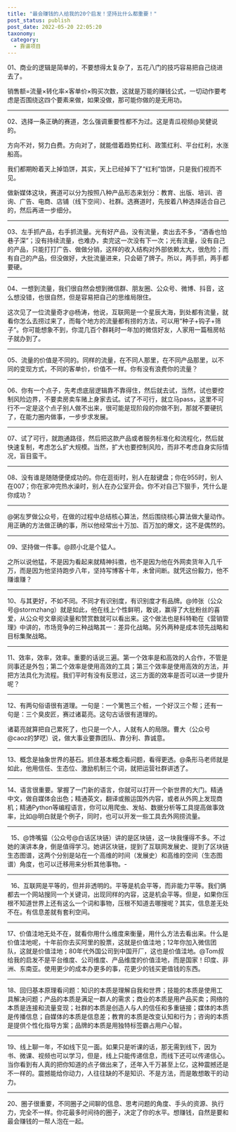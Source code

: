 ```yaml
---
title: "最会赚钱的人给我的20个启发！坚持比什么都重要！"
post_status: publish
post_date: 2022-05-20 22:05:20
taxonomy:
 category: 
  - 靠谱项目
---
```


01、商业的逻辑是简单的，不要想得太复杂了，五花八门的技巧容易把自己绕进去了。

销售额=流量×转化率×客单价×购买次数，这就是万能的赚钱公式，一切动作要考虑是否围绕这四个要素来做，如果没做，那可能你做的是无用功。

* * *

02、选择一条正确的赛道，怎么强调重要性都不为过。这是青瓜视频@吴健说的。

方向不对，努力白费。方向对了，就能借着趋势红利、政策红利、平台红利，水涨船高。

我们都期盼着天上掉馅饼，其实，天上已经掉下了“红利”馅饼，只是我们视而不见。

做新媒体这块，赛道可以分为按照八种产品形态来划分：教育、出版、培训、咨询、广告、电商、店铺（线下空间）、社群。选赛道时，先按着八种选择适合自己的，然后再进一步细分。

* * *

03、左手抓产品，右手抓流量。光有好产品，没有流量，卖出去不多，“酒香也怕巷子深”；没有持续流量，也难办，卖完这一次没有下一次；光有流量，没有自己的产品，只能打打广告、做做分销，这样的收入结构对外部依赖太大，很危险；而有自己的产品，但没做好，大批流量进来，只会砸了牌子。所以，两手抓，两手都要硬。

* * *

04、一想到流量，我们很自然会想到微信群、朋友圈、公众号、微博、抖音，这么想没错，也很自然，但是容易把自己的思维局限住。

这次见了一位流量奇才@杨涛，他说，互联网是一个星辰大海，到处都有流量，就看你怎么去捞过来了，而每个地方的流量都有捞的方法，可以用“种子+钩子+筛子”。你可能想象不到，你混几百个群耗时一年加的微信好友，人家用一篇租房帖子就办到了。

* * *

05、流量的价值是不同的。同样的流量，在不同人那里，在不同产品那里，以不同的变现方式，不同的客单价，价值不一样。你有没有浪费你的流量？

* * *

06、你有一个点子，先考虑底层逻辑靠不靠得住，然后就去试，当然，试也要控制风险边界，不要卖房卖车赌上身家去试。试了不可行，就立马pass，这里不可行不一定是这个点子别人做不出来，很可能是现阶段的你做不到，那就不要硬抗了，在能力圈内做事，一步步求发展。

* * *

07、试了可行，就跑通路径，然后把这款产品或者服务标准化和流程化，然后就快速复制，考虑怎么扩大规模。当然，扩大也要控制风险，而非不考虑自身实际情况，盲目蛮干。

* * *

08、没有谁是随随便便成功的。你在逛街时，别人在敲键盘；你在955时，别人在007；你在家冲完热水澡时，别人在办公室开会。你不对自己下狠手，凭什么是你成功？

* * *

@粥左罗做公众号，在做的过程中总结核心算法，然后围绕核心算法做大量动作。用正确的方法做正确的事，所以他经常出十万加、百万加的爆文，这不是偶然的。

* * *

09、坚持做一件事。@顾小北是个猛人。

之所以说他猛，不是因为看起来就精神抖擞，也不是因为他在外网卖货年入几千万，而是因为他坚持跑步八年，坚持写博客十年，未曾间断。就凭这份毅力，他不赚谁赚？

* * *

10、与其更好，不如不同。不同才有识别度，有识别度才有品牌。@帅张（公众号@stormzhang）就是如此，他在线上个性鲜明，敢说，赢得了大批粉丝的喜爱，从公众号文章阅读量和赞赏数就可以看出来。这个做法也是科特勒在《营销管理》中讲的，市场竞争的三种战略其一：差异化战略。另外两种是成本领先战略和目标集聚战略。

* * *

11、效率，效率，效率。重要的话说三遍。第一个效率是和高效的人合作，不管是同事还是外包；第二个效率是使用高效的工具；第三个效率是使用高效的方法，并把方法具化为流程。我们平时有没有反思过，这三方面的效率是否可以进一步提升呢？

* * *

12、有两句俗语很有道理。一句是：一个篱笆三个桩，一个好汉三个帮；还有一句是：三个臭皮匠，赛过诸葛亮。这句古话很有道理的。

诸葛亮就算把自己累死了，也只是一个人，人就有人的局限。曹大（公众号@caoz的梦呓）说，做大事业要靠团队、靠分利、靠诚意。

* * *

13、概念是抽象世界的基石。抓住基本概念看问题，看得更透。@条形马老师就是如此，他用信任、生态位、激励机制三个词，就把运营社群讲透了。

* * *

14、语言很重要。掌握了一门新的语言，你就可以打开一个新世界的大门。精通中文，做自媒体会出色；精通英文，翻译或搬运国外内容，或者从外网上发现商机；精通Python等编程语言，你可以用爬虫、发帖、数据分析等工具提高做事效率，比如@明白就是个例子，同时，也可以开发一些工具去外网捞流量。

* * *

  15、@馋嘴猫（公众号@白话区块链）讲的是区块链，这一块我懂得不多。不过她的演讲本身，倒是值得学习。她讲区块链，提到了互联网发展史、提到了区块链生态图谱，这两个分别是站在一个高维的时间（发展史）和高维的空间（生态图谱）角度，也可以迁移用来分析其他事物。-

* * *

  16、互联网是平等的，但并非透明的。平等是机会平等，而非能力平等。我们俩都去一个网站搜同一个关键词，出现同样的内容，这是机会平等。但是，如果你压根不知道世界上还有这么一个词和事物，压根不知道去哪搜呢？其实，信息差无处不在。有信息差就有套利空间。

* * *

17、价值洼地无处不在，就看你用什么维度来衡量，用什么方法去看出来。什么是价值洼地呢，十年前你去买阿里的股票，这就是价值洼地；12年你加入微信团队，这就是价值洼地；80年代外国公司到中国开厂，这也是价值洼地。@Tom叔给我的启发不是平台维度、公司维度、产品维度的价值洼地，而是国家！印度、非洲、东南亚。使用更少的成本办更多的事，花更少的钱买更值钱的东西。

* * *

18、回归基本原理看问题：知识的本质是理解自我和世界；技能的本质是使用工具解决问题；产品的本质是满足一群人的需求；商业的本质是用产品买卖；网络的本质是连接和流量变现；社群的本质是创造人与人的信任和多重链接；媒体的本质是传播信息；自媒体的本质是信息差；教育的本质是改变认知和行为；咨询的本质是提供个性化指导方案；品牌的本质是用独特标签霸占用户心智。

* * *

19、线上聊一年，不如线下见一面。如果只是听课的话，那无需到线下，因为书、微课、视频也可以学习，但是，线上只能传递信息，而线下还可以传递信心。当你看到有人真的把你知道的点子做出来了，还年入千万甚至上亿，这种震撼还是不一样的。震撼能给你动力，人往往缺的不是知识、不是方法，而是敢想敢干的动力。

* * *

20、圈子很重要，不同圈子之间聊的信息、思考问题的角度、手头的资源、执行力，完全不一样。你花最多时间待的圈子，决定了你的水平。想赚钱，自然是要和最会赚钱的一帮人泡在一起。
